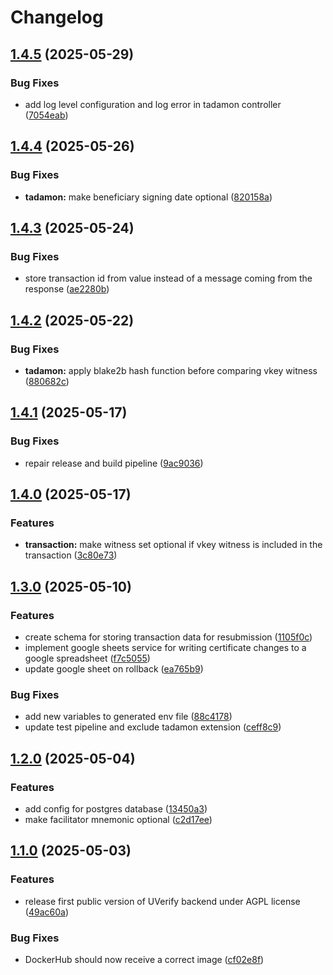# Changelog

## [1.4.5](https://github.com/UVerify-io/uverify-backend/compare/v1.4.4...v1.4.5) (2025-05-29)


### Bug Fixes

* add log level configuration and log error in tadamon controller ([7054eab](https://github.com/UVerify-io/uverify-backend/commit/7054eabff771f6bdaabbe01b97e57d15c9994333))

## [1.4.4](https://github.com/UVerify-io/uverify-backend/compare/v1.4.3...v1.4.4) (2025-05-26)


### Bug Fixes

* **tadamon:** make beneficiary signing date optional ([820158a](https://github.com/UVerify-io/uverify-backend/commit/820158ac9ae7e02891879e8fbfad33a3caf43503))

## [1.4.3](https://github.com/UVerify-io/uverify-backend/compare/v1.4.2...v1.4.3) (2025-05-24)


### Bug Fixes

* store transaction id from value instead of a message coming from the response ([ae2280b](https://github.com/UVerify-io/uverify-backend/commit/ae2280b0b8f317899ea62d500c3f23a40bea0189))

## [1.4.2](https://github.com/UVerify-io/uverify-backend/compare/v1.4.1...v1.4.2) (2025-05-22)


### Bug Fixes

* **tadamon:** apply blake2b hash function before comparing vkey witness ([880682c](https://github.com/UVerify-io/uverify-backend/commit/880682c82bab2f04af2cea92ececd59a136a6642))

## [1.4.1](https://github.com/UVerify-io/uverify-backend/compare/v1.4.0...v1.4.1) (2025-05-17)


### Bug Fixes

* repair release and build pipeline ([9ac9036](https://github.com/UVerify-io/uverify-backend/commit/9ac9036c3bf189145effd6fbeb1d4e3e81265723))

## [1.4.0](https://github.com/UVerify-io/uverify-backend/compare/v1.3.0...v1.4.0) (2025-05-17)


### Features

* **transaction:** make witness set optional if vkey witness is included in the transaction ([3c80e73](https://github.com/UVerify-io/uverify-backend/commit/3c80e73241f0ed74a51fd9a5e24e2d86fc03969d))

## [1.3.0](https://github.com/UVerify-io/uverify-backend/compare/v1.2.0...v1.3.0) (2025-05-10)


### Features

* create schema for storing transaction data for resubmission ([1105f0c](https://github.com/UVerify-io/uverify-backend/commit/1105f0c16c495994379bbfd55f249e37995fd5c9))
* implement google sheets service for writing certificate changes to a google spreadsheet ([f7c5055](https://github.com/UVerify-io/uverify-backend/commit/f7c5055d5f3a9ebcd219ae6820f7d3a0c762bb19))
* update google sheet on rollback ([ea765b9](https://github.com/UVerify-io/uverify-backend/commit/ea765b91b8cae3865449dffab6a28069b1ebc021))


### Bug Fixes

* add new variables to generated env file ([88c4178](https://github.com/UVerify-io/uverify-backend/commit/88c41787399788dfc889ef820e10a5c232b3be33))
* update test pipeline and exclude tadamon extension ([ceff8c9](https://github.com/UVerify-io/uverify-backend/commit/ceff8c9e142d9908a50346e3040e32c51c08fe0a))

## [1.2.0](https://github.com/UVerify-io/uverify-backend/compare/v1.1.0...v1.2.0) (2025-05-04)


### Features

* add config for postgres database ([13450a3](https://github.com/UVerify-io/uverify-backend/commit/13450a3d88de13d620941339e2f11d6aeb778393))
* make facilitator mnemonic optional ([c2d17ee](https://github.com/UVerify-io/uverify-backend/commit/c2d17eecb28fd0c84371f26b4bcf03656e1a5a85))

## [1.1.0](https://github.com/UVerify-io/uverify-backend/compare/v1.0.0...v1.1.0) (2025-05-03)


### Features

* release first public version of UVerify backend under AGPL license ([49ac60a](https://github.com/UVerify-io/uverify-backend/commit/49ac60a46e46273d7802aa5557398c307d6564ff))


### Bug Fixes

* DockerHub should now receive a correct image ([cf02e8f](https://github.com/UVerify-io/uverify-backend/commit/cf02e8fe1c727535f78743f1db858d399a8486e7))
